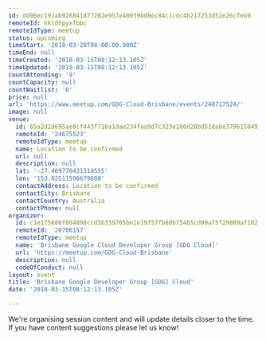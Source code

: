 ```yaml
---
id: dd96ec191ab926841d77202e957e40039bd8ec84c1cdc4b217253d52e26cfeb9
remoteId: hktdhpyxfbbc
remoteIdType: meetup
status: upcoming
timeStart: '2018-03-20T08:00:00.000Z'
timeEnd: null
timeCreated: '2018-03-15T08:12:13.105Z'
timeUpdated: '2018-03-15T08:12:13.105Z'
countAttending: '9'
countCapacity: null
countWaitlist: '0'
price: null
url: 'https://www.meetup.com/GDG-Cloud-Brisbane/events/248717524/'
image: null
venue:
  id: 65a2d2d695ae8cf443f716a1dae234faa9d7c323e106d28bd51da6e379615049
  remoteId: '24675523'
  remoteIdType: meetup
  name: Location to be confirmed
  url: null
  description: null
  lat: '-27.469770431518555'
  lon: '153.02511596679688'
  contactAddress: Location to be confirmed
  contactCity: Brisbane
  contactCountry: Australia
  contactPhone: null
organizer:
  id: c1e175688f884898ccd5b339765be1e19f57fb68b754b5cd99af5f29809af102
  remoteId: '20706157'
  remoteIdType: meetup
  name: 'Brisbane Google Cloud Developer Group [GDG Cloud]'
  url: 'https://meetup.com/GDG-Cloud-Brisbane'
  description: null
  codeOfConduct: null
layout: event
title: 'Brisbane Google Developer Group [GDG] Cloud'
date: '2018-03-15T08:12:13.105Z'

---
```

<p>We're organising session content and will update details closer to the time. If you have content suggestions please let us know!</p>
